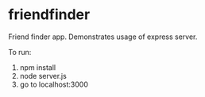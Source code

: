 # friendfinder

Friend finder app. Demonstrates usage of express server.

To run:
1) npm install
2) node server.js
3) go to localhost:3000
